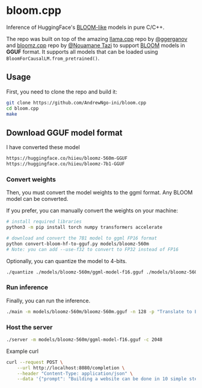 # bloom.cpp

Inference of HuggingFace's [BLOOM-like](https://huggingface.co/docs/transformers/model_doc/bloom) models in pure C/C++.

The repo was built on top of the amazing [llama.cpp](https://github.com/ggerganov/llama.cpp) repo by [@ggerganov](https://github.com/ggerganov) and [bloomz.cpp](https://github.com/NouamaneTazi/bloomz.cpp/tree/main) repo by [@Nouamane Tazi](https://github.com/NouamaneTazi) to support [BLOOM](https://huggingface.co/docs/transformers/model_doc/bloom) models in **GGUF** format. It supports all models that can be loaded using `BloomForCausalLM.from_pretrained()`.

## Usage

First, you need to clone the repo and build it:

```bash
git clone https://github.com/AndrewNgo-ini/bloom.cpp
cd bloom.cpp
make
```

## Download GGUF model format
I have converted these model
```bash
https://huggingface.co/hiieu/bloomz-560m-GGUF
https://huggingface.co/hiieu/bloomz-7b1-GGUF
```

### Convert weights

Then, you must convert the model weights to the ggml format. Any BLOOM model can be converted.

If you prefer, you can manually convert the weights on your machine:

```bash
# install required libraries
python3 -m pip install torch numpy transformers accelerate

# download and convert the 7B1 model to ggml FP16 format
python convert-bloom-hf-to-gguf.py models/bloomz-560m
# Note: you can add --use-f32 to convert to FP32 instead of FP16
```

Optionally, you can quantize the model to 4-bits.

```bash
./quantize ./models/bloomz-560m/ggml-model-f16.gguf ./models/bloomz-560m/ggml-model-q4_0.gguf q4_0 
```

### Run inference

Finally, you can run the inference.

```bash
./main -m models/bloomz-560m/bloomz-560m.gguf -n 128 -p "Translate to English: Je t’aime."
```

### Host the server


```bash
./server -m models/bloomz-560m/ggml-model-f16.gguf -c 2048
```

Example curl
```bash
curl --request POST \
    --url http://localhost:8080/completion \
    --header "Content-Type: application/json" \
    --data '{"prompt": "Building a website can be done in 10 simple steps:","n_predict": 128}'
```
